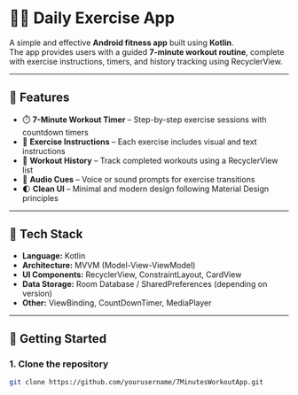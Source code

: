 # 🏋️‍♀️ Daily Exercise App

A simple and effective **Android fitness app** built using **Kotlin**.  
The app provides users with a guided **7-minute workout routine**, complete with exercise instructions, timers, and history tracking using RecyclerView.

---

## 📱 Features

- ⏱️ **7-Minute Workout Timer** – Step-by-step exercise sessions with countdown timers  
- 💪 **Exercise Instructions** – Each exercise includes visual and text instructions  
- 🧾 **Workout History** – Track completed workouts using a RecyclerView list  
- 🔔 **Audio Cues** – Voice or sound prompts for exercise transitions  
- 🌓 **Clean UI** – Minimal and modern design following Material Design principles  

---

## 🧠 Tech Stack

- **Language:** Kotlin  
- **Architecture:** MVVM (Model-View-ViewModel)  
- **UI Components:** RecyclerView, ConstraintLayout, CardView  
- **Data Storage:** Room Database / SharedPreferences (depending on version)  
- **Other:** ViewBinding, CountDownTimer, MediaPlayer  

---

## 🚀 Getting Started

### 1. Clone the repository
```bash
git clone https://github.com/yourusername/7MinutesWorkoutApp.git
